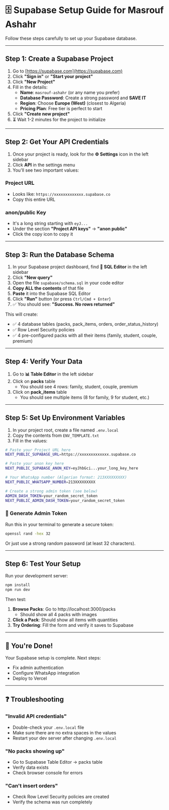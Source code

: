 # 🗄️ Supabase Setup Guide for Masrouf Ashahr

Follow these steps carefully to set up your Supabase database.

---

## Step 1: Create a Supabase Project

1. Go to [https://supabase.com](https://supabase.com)
2. Click **"Sign in"** or **"Start your project"**
3. Click **"New Project"**
4. Fill in the details:
   - **Name**: `masrouf-ashahr` (or any name you prefer)
   - **Database Password**: Create a strong password and **SAVE IT**
   - **Region**: Choose **Europe (West)** (closest to Algeria)
   - **Pricing Plan**: Free tier is perfect to start
5. Click **"Create new project"**
6. ⏳ Wait 1-2 minutes for the project to initialize

---

## Step 2: Get Your API Credentials

1. Once your project is ready, look for the **⚙️ Settings** icon in the left sidebar
2. Click **API** in the settings menu
3. You'll see two important values:

### **Project URL**
- Looks like: `https://xxxxxxxxxxxxx.supabase.co`
- Copy this entire URL

### **anon/public Key**
- It's a long string starting with `eyJ...`
- Under the section **"Project API keys"** → **"anon public"**
- Click the copy icon to copy it

---

## Step 3: Run the Database Schema

1. In your Supabase project dashboard, find **🔨 SQL Editor** in the left sidebar
2. Click **"New query"**
3. Open the file `supabase/schema.sql` in your code editor
4. **Copy ALL the contents** of that file
5. **Paste** it into the Supabase SQL Editor
6. Click **"Run"** button (or press `Ctrl/Cmd + Enter`)
7. ✅ You should see: **"Success. No rows returned"**

This will create:
- ✅ 4 database tables (packs, pack_items, orders, order_status_history)
- ✅ Row Level Security policies
- ✅ 4 pre-configured packs with all their items (family, student, couple, premium)

---

## Step 4: Verify Your Data

1. Go to **📊 Table Editor** in the left sidebar
2. Click on **packs** table
   - You should see 4 rows: family, student, couple, premium
3. Click on **pack_items** table
   - You should see multiple items (8 for family, 9 for student, etc.)

---

## Step 5: Set Up Environment Variables

1. In your project root, create a file named `.env.local`
2. Copy the contents from `ENV_TEMPLATE.txt`
3. Fill in the values:

```bash
# Paste your Project URL here
NEXT_PUBLIC_SUPABASE_URL=https://xxxxxxxxxxxxx.supabase.co

# Paste your anon key here
NEXT_PUBLIC_SUPABASE_ANON_KEY=eyJhbGci...your_long_key_here

# Your WhatsApp number (Algerian format: 213XXXXXXXXX)
NEXT_PUBLIC_WHATSAPP_NUMBER=213XXXXXXXXX

# Create a strong admin token (see below)
ADMIN_DASH_TOKEN=your_random_secret_token
NEXT_PUBLIC_ADMIN_DASH_TOKEN=your_random_secret_token
```

### 🔐 Generate Admin Token

Run this in your terminal to generate a secure token:
```bash
openssl rand -hex 32
```

Or just use a strong random password (at least 32 characters).

---

## Step 6: Test Your Setup

Run your development server:
```bash
npm install
npm run dev
```

Then test:
1. **Browse Packs**: Go to http://localhost:3000/packs
   - Should show all 4 packs with images
2. **Click a Pack**: Should show all items with quantities
3. **Try Ordering**: Fill the form and verify it saves to Supabase

---

## 🎉 You're Done!

Your Supabase setup is complete. Next steps:
- Fix admin authentication
- Configure WhatsApp integration
- Deploy to Vercel

---

## ❓ Troubleshooting

### "Invalid API credentials"
- Double-check your `.env.local` file
- Make sure there are no extra spaces in the values
- Restart your dev server after changing `.env.local`

### "No packs showing up"
- Go to Supabase Table Editor → packs table
- Verify data exists
- Check browser console for errors

### "Can't insert orders"
- Check Row Level Security policies are created
- Verify the schema was run completely

